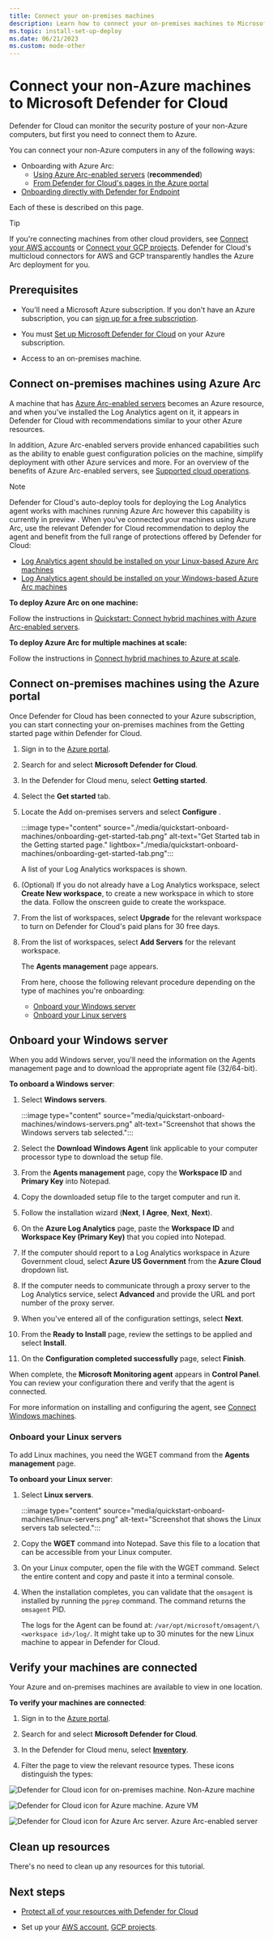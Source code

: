 ```yaml
---
title: Connect your on-premises machines
description: Learn how to connect your on-premises machines to Microsoft Defender for Cloud
ms.topic: install-set-up-deploy
ms.date: 06/21/2023
ms.custom: mode-other
---
```


# Connect your non-Azure machines to Microsoft Defender for Cloud

Defender for Cloud can monitor the security posture of your non-Azure computers, but first you need to connect them to Azure.

You can connect your non-Azure computers in any of the following ways:

- Onboarding with Azure Arc:
  - [Using Azure Arc-enabled servers](#connect-on-premises-machines-using-azure-arc) (**recommended**)
  - [From Defender for Cloud's pages in the Azure portal](#connect-on-premises-machines-using-the-azure-portal)
- [Onboarding directly with Defender for Endpoint](onboard-machines-with-defender-for-endpoint.md)

Each of these is described on this page.

> [!TIP]
> If you're connecting machines from other cloud providers, see [Connect your AWS accounts](quickstart-onboard-aws.md) or [Connect your GCP projects](quickstart-onboard-gcp.md). Defender for Cloud's multicloud connectors for AWS and GCP transparently handles the Azure Arc deployment for you.

## Prerequisites

- You'll need a Microsoft Azure subscription. If you don't have an Azure subscription, you can [sign up for a free subscription](https://azure.microsoft.com/pricing/free-trial/).

- You must [Set up Microsoft Defender for Cloud](get-started.md#enable-defender-for-cloud-on-your-azure-subscription) on your Azure subscription.

- Access to an on-premises machine.

## Connect on-premises machines using Azure Arc

A machine that has [Azure Arc-enabled servers](../azure-arc/servers/overview.md) becomes an Azure resource, and when you've installed the Log Analytics agent on it, it appears in Defender for Cloud with recommendations similar to your other Azure resources.

In addition, Azure Arc-enabled servers provide enhanced capabilities such as the ability to enable guest configuration policies on the machine, simplify deployment with other Azure services and more. For an overview of the benefits of Azure Arc-enabled servers, see [Supported cloud operations](../azure-arc/servers/overview.md#supported-cloud-operations).

> [!NOTE]
> Defender for Cloud's auto-deploy tools for deploying the Log Analytics agent works with machines running Azure Arc however this capability is currently in preview . When you've connected your machines using Azure Arc, use the relevant Defender for Cloud recommendation to deploy the agent and benefit from the full range of protections offered by Defender for Cloud:
>
> - [Log Analytics agent should be installed on your Linux-based Azure Arc machines](https://portal.azure.com/#blade/Microsoft_Azure_Security/RecommendationsBlade/assessmentKey/720a3e77-0b9a-4fa9-98b6-ddf0fd7e32c1)
> - [Log Analytics agent should be installed on your Windows-based Azure Arc machines](https://portal.azure.com/#blade/Microsoft_Azure_Security/RecommendationsBlade/assessmentKey/27ac71b1-75c5-41c2-adc2-858f5db45b08)

**To deploy Azure Arc on one machine:**

Follow the instructions in [Quickstart: Connect hybrid machines with Azure Arc-enabled servers](../azure-arc/servers/learn/quick-enable-hybrid-vm.md).

**To deploy Azure Arc for multiple machines at scale:**

Follow the instructions in [Connect hybrid machines to Azure at scale](../azure-arc/servers/onboard-service-principal.md).

## Connect on-premises machines using the Azure portal

Once Defender for Cloud has been connected to your Azure subscription, you can start connecting your on-premises machines from the Getting started page within Defender for Cloud.

1. Sign in to the [Azure portal](https://portal.azure.com).

1. Search for and select **Microsoft Defender for Cloud**.

1. In the Defender for Cloud menu, select **Getting started**.

1. Select the **Get started** tab.

1. Locate the Add on-premises servers and select **Configure** .

    :::image type="content" source="./media/quickstart-onboard-machines/onboarding-get-started-tab.png" alt-text="Get Started tab in the Getting started page." lightbox="./media/quickstart-onboard-machines/onboarding-get-started-tab.png":::

    A list of your Log Analytics workspaces is shown.

1. (Optional) If you do not already have a Log Analytics workspace, select **Create New workspace**, to create a new workspace in which to store the data. Follow the onscreen guide to create the workspace.

1. From the list of workspaces, select **Upgrade** for the relevant workspace to turn on Defender for Cloud's paid plans for 30 free days.

1. From the list of workspaces, select **Add Servers** for the relevant workspace.

    The **Agents management** page appears.

    From here, choose the following relevant procedure depending on the type of machines you're onboarding:

    - [Onboard your Windows server](#onboard-your-windows-server)
    - [Onboard your Linux servers](#onboard-your-linux-servers)

## Onboard your Windows server

When you add Windows server, you'll need the information on the Agents management page and to download the appropriate agent file (32/64-bit).

**To onboard a Windows server**:

1. Select **Windows servers**.

    :::image type="content" source="media/quickstart-onboard-machines/windows-servers.png" alt-text="Screenshot that shows the Windows servers tab selected.":::

1. Select the **Download Windows Agent** link applicable to your computer processor type to download the setup file.

1. From the **Agents management** page, copy the **Workspace ID** and **Primary Key** into Notepad.

1. Copy the downloaded setup file to the target computer and run it.

1. Follow the installation wizard (**Next**, **I Agree**, **Next**, **Next**).

  1. On the **Azure Log Analytics** page, paste the **Workspace ID** and **Workspace Key (Primary Key)** that you copied into Notepad.
    
  1. If the computer should report to a Log Analytics workspace in Azure Government cloud, select **Azure US Government** from the **Azure Cloud** dropdown list.
    
  1. If the computer needs to communicate through a proxy server to the Log Analytics service, select **Advanced** and provide the URL and port number of the proxy server.
    
  1. When you've entered all of the configuration settings, select **Next**.
    
  1. From the **Ready to Install** page, review the settings to be applied and select **Install**.
    
  1. On the **Configuration completed successfully** page, select **Finish**.

When complete, the **Microsoft Monitoring agent** appears in **Control Panel**. You can review your configuration there and verify that the agent is connected.

For more information on installing and configuring the agent, see [Connect Windows machines](../azure-monitor/agents/agent-windows.md#install-the-agent).

### Onboard your Linux servers

To add Linux machines, you need the WGET command from the **Agents management** page.

**To onboard your Linux server**:

1. Select **Linux servers**.

    :::image type="content" source="media/quickstart-onboard-machines/linux-servers.png" alt-text="Screenshot that shows the Linux servers tab selected.":::

1. Copy the **WGET** command into Notepad. Save this file to a location that can be accessible from your Linux computer.

1. On your Linux computer, open the file with the WGET command. Select the entire content and copy and paste it into a terminal console.

1. When the installation completes, you can validate that the `omsagent` is installed by running the `pgrep` command. The command returns the `omsagent` PID.

    The logs for the Agent can be found at: `/var/opt/microsoft/omsagent/\<workspace id>/log/`. It might take up to 30 minutes for the new Linux machine to appear in Defender for Cloud.

## Verify your machines are connected

Your Azure and on-premises machines are available to view in one location.

**To verify your machines are connected**:

1. Sign in to the [Azure portal](https://portal.azure.com).

1. Search for and select **Microsoft Defender for Cloud**.

1. In the Defender for Cloud menu, select [**Inventory**](asset-inventory.md).

1. Filter the page to view the relevant resource types. These icons distinguish the types:

  ![Defender for Cloud icon for on-premises machine.](./media/quickstart-onboard-machines/security-center-monitoring-icon1.png) Non-Azure machine

  ![Defender for Cloud icon for Azure machine.](./media/quickstart-onboard-machines/security-center-monitoring-icon2.png) Azure VM

  ![Defender for Cloud icon for Azure Arc server.](./media/quickstart-onboard-machines/arc-enabled-machine-icon.png) Azure Arc-enabled server

## Clean up resources

There's no need to clean up any resources for this tutorial.

## Next steps

- [Protect all of your resources with Defender for Cloud](enable-all-plans.md)

- Set up your [AWS account](quickstart-onboard-aws.md), [GCP projects](quickstart-onboard-gcp.md).
